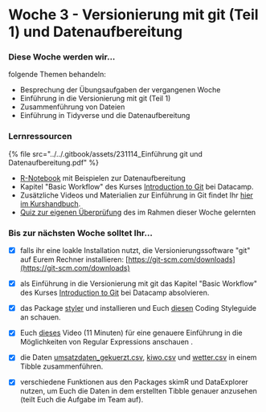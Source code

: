 # Woche 3 - Versionierung mit git (Teil 1) und Datenaufbereitung

### Diese Woche werden wir...

folgende Themen behandeln:

* Besprechung der Übungsaufgaben der vergangenen Woche
* Einführung in die Versionierung mit git (Teil 1)
* Zusammenführung von Dateien
* Einführung in Tidyverse und die Datenaufbereitung

### Lernressourcen

{% file src="../../.gitbook/assets/231114_Einführung git und Datenaufbereitung.pdf" %}

* [R-Notebook](https://github.com/opencampus-sh/einfuehrung-in-data-science-und-ml/blob/main/Beispiele%20zur%20Datenaufbereitung%20aus%20Woche%203.Rmd) mit Beispielen zur Datenaufbereitung
* Kapitel "Basic Workflow" des Kurses [Introduction to Git](https://learn.datacamp.com/courses/introduction-to-git-for-data-science) bei Datacamp.
* Zusätzliche Videos und Materialien zur Einführung in Git findet Ihr [hier im Kurshandbuch](https://opencampus.gitbook.io/opencampus-machine-learning-program/tools/git).
* [Quiz zur eigenen Überprüfung](https://forms.office.com/Pages/ResponsePage.aspx?id=o8B0DUIn4UCcYfg2EvvW945sLsRCRj5HsCC5DsYMVPZURUM5REFTRDAwVTlEWkdSVTFVR0lZRjhDRC4u) des im Rahmen dieser Woche gelernten

### Bis zur nächsten Woche solltet Ihr...

* [x] falls ihr eine loakle Installation nutzt, die Versionierungssoftware "git" auf Eurem Rechner installieren: [https://git-scm.com/downloads](https://git-scm.com/downloads)
* [x] als Einführung in die Versionierung mit git das Kapitel "Basic Workflow" des Kurses [Introduction to Git](https://campus.datacamp.com/courses/introduction-to-git/introduction-to-git?ex=1) bei Datacamp absolvieren.



* [x] das Package [styler](https://styler.r-lib.org/) und installieren und Euch [diesen](https://style.tidyverse.org/index.html) Coding Styleguide an schauen.
* [x] Euch [dieses](https://youtu.be/DRR9fOXkfRE) Video (11 Minuten) für eine genauere Einführung in die Möglichkeiten von Regular Expressions anschauen .
* [x] die Daten [umsatzdaten\_gekuerzt.csv](https://raw.githubusercontent.com/opencampus-sh/einfuehrung-in-data-science-und-ml/main/umsatzdaten\_gekuerzt.csv), [kiwo.csv](https://raw.githubusercontent.com/opencampus-sh/einfuehrung-in-data-science-und-ml/main/kiwo.csv) und [wetter.csv](https://raw.githubusercontent.com/opencampus-sh/einfuehrung-in-data-science-und-ml/main/wetter.csv) in einem Tibble zusammenführen.
* [x] verschiedene Funktionen aus den Packages skimR und DataExplorer nutzen, um Euch die Daten in dem erstellten Tibble genauer anzusehen (teilt Euch die Aufgabe im Team auf).
